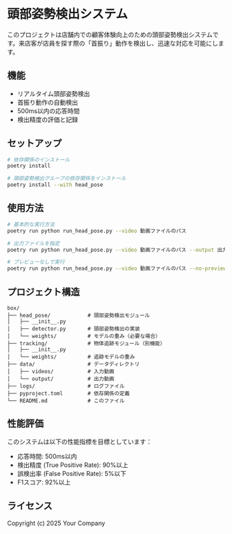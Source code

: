 # 頭部姿勢検出システム

このプロジェクトは店舗内での顧客体験向上のための頭部姿勢検出システムです。来店客が店員を探す際の「首振り」動作を検出し、迅速な対応を可能にします。

## 機能

- リアルタイム頭部姿勢検出
- 首振り動作の自動検出
- 500ms以内の応答時間
- 検出精度の評価と記録

## セットアップ

```bash
# 依存関係のインストール
poetry install

# 頭部姿勢検出グループの依存関係をインストール
poetry install --with head_pose
```

## 使用方法

```bash
# 基本的な実行方法
poetry run python run_head_pose.py --video 動画ファイルのパス

# 出力ファイルを指定
poetry run python run_head_pose.py --video 動画ファイルのパス --output 出力ファイルのパス

# プレビューなしで実行
poetry run python run_head_pose.py --video 動画ファイルのパス --no-preview
```

## プロジェクト構造

```
box/
├── head_pose/            # 頭部姿勢検出モジュール
│   ├── __init__.py
│   ├── detector.py       # 頭部姿勢検出の実装
│   └── weights/          # モデルの重み（必要な場合）
├── tracking/             # 物体追跡モジュール（別機能）
│   ├── __init__.py
│   └── weights/          # 追跡モデルの重み
├── data/                 # データディレクトリ
│   ├── videos/           # 入力動画
│   └── output/           # 出力動画
├── logs/                 # ログファイル
├── pyproject.toml        # 依存関係の定義
└── README.md             # このファイル
```

## 性能評価

このシステムは以下の性能指標を目標としています：

- 応答時間: 500ms以内
- 検出精度 (True Positive Rate): 90%以上
- 誤検出率 (False Positive Rate): 5%以下
- F1スコア: 92%以上

## ライセンス

Copyright (c) 2025 Your Company 